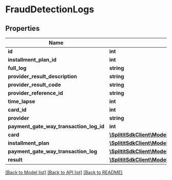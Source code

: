 # FraudDetectionLogs

## Properties
Name | Type | Description | Notes
------------ | ------------- | ------------- | -------------
**id** | **int** |  | 
**installment_plan_id** | **int** |  | 
**full_log** | **string** |  | [optional] 
**provider_result_description** | **string** |  | [optional] 
**provider_result_code** | **string** |  | [optional] 
**provider_reference_id** | **string** |  | [optional] 
**time_lapse** | **int** |  | 
**card_id** | **int** |  | 
**provider** | **string** |  | [optional] 
**payment_gate_way_transaction_log_id** | **int** |  | [optional] 
**card** | [**\SplititSdkClient\Model\Cards**](Cards.md) |  | [optional] 
**installment_plan** | [**\SplititSdkClient\Model\InstallmentPlans**](InstallmentPlans.md) |  | [optional] 
**payment_gate_way_transaction_log** | [**\SplititSdkClient\Model\PaymentGatewayTransactionLogs**](PaymentGatewayTransactionLogs.md) |  | [optional] 
**result** | [**\SplititSdkClient\Model\FraudCheckResult**](FraudCheckResult.md) |  | 

[[Back to Model list]](../README.md#documentation-for-models) [[Back to API list]](../README.md#documentation-for-api-endpoints) [[Back to README]](../README.md)


